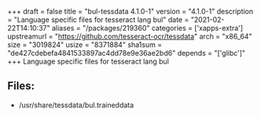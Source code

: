 +++
draft = false
title = "bul-tessdata 4.1.0-1"
version = "4.1.0-1"
description = "Language specific files for tesseract lang bul"
date = "2021-02-22T14:10:37"
aliases = "/packages/219360"
categories = ['xapps-extra']
upstreamurl = "https://github.com/tesseract-ocr/tessdata"
arch = "x86_64"
size = "3019824"
usize = "8371884"
sha1sum = "de427cdebefa4841533897ac4dd78e9e36ae2bd6"
depends = "['glibc']"
+++
Language specific files for tesseract lang bul

## Files: 
* /usr/share/tessdata/bul.traineddata
